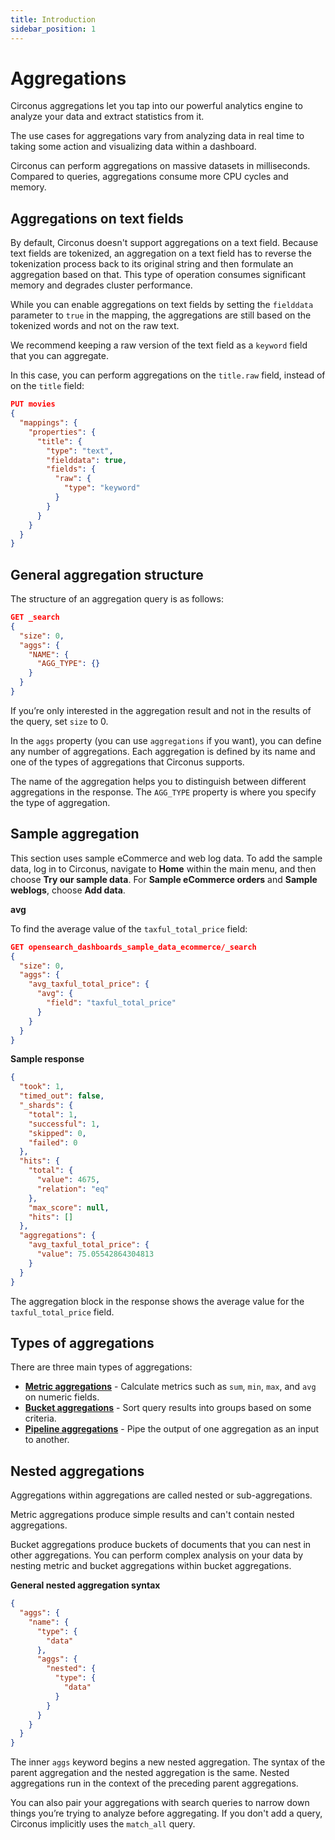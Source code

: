```yaml
---
title: Introduction
sidebar_position: 1
---
```


# Aggregations

Circonus aggregations let you tap into our powerful analytics engine to analyze your data and extract statistics from it.

The use cases for aggregations vary from analyzing data in real time to taking some action and visualizing data within a dashboard.

Circonus can perform aggregations on massive datasets in milliseconds. Compared to queries, aggregations consume more CPU cycles and memory.

## Aggregations on text fields

By default, Circonus doesn't support aggregations on a text field. Because text fields are tokenized, an aggregation on a text field has to reverse the tokenization process back to its original string and then formulate an aggregation based on that. This type of operation consumes significant memory and degrades cluster performance.

While you can enable aggregations on text fields by setting the `fielddata` parameter to `true` in the mapping, the aggregations are still based on the tokenized words and not on the raw text.

We recommend keeping a raw version of the text field as a `keyword` field that you can aggregate.

In this case, you can perform aggregations on the `title.raw` field, instead of on the `title` field:

```json
PUT movies
{
  "mappings": {
    "properties": {
      "title": {
        "type": "text",
        "fielddata": true,
        "fields": {
          "raw": {
            "type": "keyword"
          }
        }
      }
    }
  }
}
```

## General aggregation structure

The structure of an aggregation query is as follows:

```json
GET _search
{
  "size": 0,
  "aggs": {
    "NAME": {
      "AGG_TYPE": {}
    }
  }
}
```

If you’re only interested in the aggregation result and not in the results of the query, set `size` to 0.

In the `aggs` property (you can use `aggregations` if you want), you can define any number of aggregations. Each aggregation is defined by its name and one of the types of aggregations that Circonus supports.

The name of the aggregation helps you to distinguish between different aggregations in the response. The `AGG_TYPE` property is where you specify the type of aggregation.

## Sample aggregation

This section uses sample eCommerce and web log data. To add the sample data, log in to Circonus, navigate to **Home** within the main menu, and then choose **Try our sample data**. For **Sample eCommerce orders** and **Sample weblogs**, choose **Add data**.

**avg**

To find the average value of the `taxful_total_price` field:

```json
GET opensearch_dashboards_sample_data_ecommerce/_search
{
  "size": 0,
  "aggs": {
    "avg_taxful_total_price": {
      "avg": {
        "field": "taxful_total_price"
      }
    }
  }
}
```

**Sample response**

```json
{
  "took": 1,
  "timed_out": false,
  "_shards": {
    "total": 1,
    "successful": 1,
    "skipped": 0,
    "failed": 0
  },
  "hits": {
    "total": {
      "value": 4675,
      "relation": "eq"
    },
    "max_score": null,
    "hits": []
  },
  "aggregations": {
    "avg_taxful_total_price": {
      "value": 75.05542864304813
    }
  }
}
```

The aggregation block in the response shows the average value for the `taxful_total_price` field.

## Types of aggregations

There are three main types of aggregations:

- [**Metric aggregations**](/circonus3/visualizations/aggregations/metric-agg/) - Calculate metrics such as `sum`, `min`, `max`, and `avg` on numeric fields.
- [**Bucket aggregations**](/circonus3/visualizations/aggregations/bucket-agg/) - Sort query results into groups based on some criteria.
- [**Pipeline aggregations**](/circonus3/visualizations/aggregations/pipeline-agg/) - Pipe the output of one aggregation as an input to another.

## Nested aggregations

Aggregations within aggregations are called nested or sub-aggregations.

Metric aggregations produce simple results and can't contain nested aggregations.

Bucket aggregations produce buckets of documents that you can nest in other aggregations. You can perform complex analysis on your data by nesting metric and bucket aggregations within bucket aggregations.

**General nested aggregation syntax**

```json
{
  "aggs": {
    "name": {
      "type": {
        "data"
      },
      "aggs": {
        "nested": {
          "type": {
            "data"
          }
        }
      }
    }
  }
}
```

The inner `aggs` keyword begins a new nested aggregation. The syntax of the parent aggregation and the nested aggregation is the same. Nested aggregations run in the context of the preceding parent aggregations.

You can also pair your aggregations with search queries to narrow down things you’re trying to analyze before aggregating. If you don't add a query, Circonus implicitly uses the `match_all` query.
